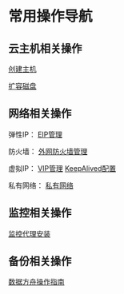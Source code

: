 

# 常用操作导航

## 云主机相关操作

[创建主机](/compute/uhost/guide/common#创建主机)

[扩容磁盘](/compute/uhost/guide/disk#扩容磁盘)

## 网络相关操作

弹性IP： [EIP管理](https://docs.ucloud.cn/network/unet/eip)

防火墙： [外网防火墙管理](https://docs.ucloud.cn/network/firewall/overview)

虚拟IP： [VIP管理](https://docs.ucloud.cn/network/vip/guide)
[KeepAlived配置](/compute/uhost/public/keepalived)

私有网络： [私有网络](https://docs.ucloud.cn/network/vpc/overview)

## 监控相关操作

[监控代理安装](https://docs.ucloud.cn/management_monitor/umon/agent)

## 备份相关操作

[数据方舟操作指南](https://docs.ucloud.cn/storage_cdn/uda/common)
